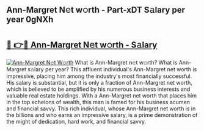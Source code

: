 ## Ann-Margret N𝚎t w𝚘rth - Part-xDT S𝚊lary per year 0gNXh

# <h2><a href="http://gc1gym.nevu.top/?p=Ann-Margret">🔗 👉🔴 Ann-Margret N𝚎t w𝚘rth - S𝚊lary</a></h2>

[![Ann-Margret N𝚎t W𝚘rth](https://i.imgur.com/Oavwk0R.jpeg)](http://gc1gym.nevu.top/?p=Ann-Margret)
What is Ann-Margret n𝚎t w𝚘rth? What is Ann-Margret s𝚊lary per year?
This affluent individual's Ann-Margret net worth is impressive, placing him among the industry's most financially successful. His salary is substantial, but it is only a fraction of Ann-Margret net worth, which is believed to be amplified by his numerous business interests and valuable real estate holdings. With a Ann-Margret net worth that places him in the top echelons of wealth, this man is famed for his business acumen and financial savvy. This rich individual, whose Ann-Margret net worth is in the billions and who earns an impressive salary, is a prime demonstration of the might of dedication, hard work, and financial savvy.
